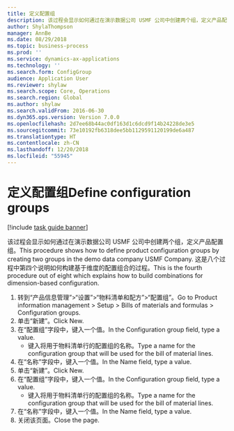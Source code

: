 ```yaml
---
title: 定义配置组
description: 该过程会显示如何通过在演示数据公司 USMF 公司中创建两个组，定义产品配置组。
author: ShylaThompson
manager: AnnBe
ms.date: 08/29/2018
ms.topic: business-process
ms.prod: ''
ms.service: dynamics-ax-applications
ms.technology: ''
ms.search.form: ConfigGroup
audience: Application User
ms.reviewer: shylaw
ms.search.scope: Core, Operations
ms.search.region: Global
ms.author: shylaw
ms.search.validFrom: 2016-06-30
ms.dyn365.ops.version: Version 7.0.0
ms.openlocfilehash: 2d7ee68b44ac0df163d1c6dcd9f14b24228de3e5
ms.sourcegitcommit: 73e10192fb6318dee5bb1129591120199de6a487
ms.translationtype: HT
ms.contentlocale: zh-CN
ms.lasthandoff: 12/20/2018
ms.locfileid: "55945"
---
```

# <a name="define-configuration-groups"></a><span data-ttu-id="1591e-103">定义配置组</span><span class="sxs-lookup"><span data-stu-id="1591e-103">Define configuration groups</span></span>

[!include [task guide banner](../../includes/task-guide-banner.md)]

<span data-ttu-id="1591e-104">该过程会显示如何通过在演示数据公司 USMF 公司中创建两个组，定义产品配置组。</span><span class="sxs-lookup"><span data-stu-id="1591e-104">This procedure shows how to define product configuration groups by creating two groups in the demo data company USMF Company.</span></span> <span data-ttu-id="1591e-105">这是八个过程中第四个说明如何构建基于维度的配置组合的过程。</span><span class="sxs-lookup"><span data-stu-id="1591e-105">This is the fourth procedure out of eight which explains how to build combinations for dimension-based configuration.</span></span>

1. <span data-ttu-id="1591e-106">转到“产品信息管理”>“设置”>“物料清单和配方”>“配置组”。</span><span class="sxs-lookup"><span data-stu-id="1591e-106">Go to Product information management > Setup > Bills of materials and formulas > Configuration groups.</span></span>
2. <span data-ttu-id="1591e-107">单击“新建”。</span><span class="sxs-lookup"><span data-stu-id="1591e-107">Click New.</span></span>
3. <span data-ttu-id="1591e-108">在“配置组”字段中，键入一个值。</span><span class="sxs-lookup"><span data-stu-id="1591e-108">In the Configuration group field, type a value.</span></span>
    * <span data-ttu-id="1591e-109">键入将用于物料清单行的配置组的名称。</span><span class="sxs-lookup"><span data-stu-id="1591e-109">Type a name for the configuration group that will be used for the bill of material lines.</span></span>  
4. <span data-ttu-id="1591e-110">在“名称”字段中，键入一个值。</span><span class="sxs-lookup"><span data-stu-id="1591e-110">In the Name field, type a value.</span></span>
5. <span data-ttu-id="1591e-111">单击“新建”。</span><span class="sxs-lookup"><span data-stu-id="1591e-111">Click New.</span></span>
6. <span data-ttu-id="1591e-112">在“配置组”字段中，键入一个值。</span><span class="sxs-lookup"><span data-stu-id="1591e-112">In the Configuration group field, type a value.</span></span>
    * <span data-ttu-id="1591e-113">键入将用于物料清单行的配置组的名称。</span><span class="sxs-lookup"><span data-stu-id="1591e-113">Type a name for the configuration group that will be used for the bill of material lines.</span></span>  
7. <span data-ttu-id="1591e-114">在“名称”字段中，键入一个值。</span><span class="sxs-lookup"><span data-stu-id="1591e-114">In the Name field, type a value.</span></span>
8. <span data-ttu-id="1591e-115">关闭该页面。</span><span class="sxs-lookup"><span data-stu-id="1591e-115">Close the page.</span></span>

